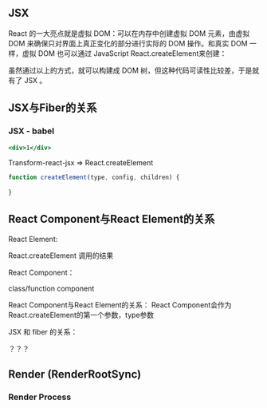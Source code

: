 ## JSX

React 的一大亮点就是虚拟 DOM：可以在内存中创建虚拟 DOM 元素，由虚拟 DOM 来确保只对界面上真正变化的部分进行实际的 DOM 操作。和真实 DOM 一样，虚拟 DOM 也可以通过 JavaScript  React.createElement来创建：

虽然通过以上的方式，就可以构建成 DOM 树，但这种代码可读性比较差，于是就有了 JSX 。

## JSX与Fiber的关系

### JSX - babel

```jsx
<div>1</div>	
```

Transform-react-jsx => React.createElement

```js
function createElement(type, config, children) {
  
}
```



## React Component与React Element的关系

React Element: 

React.createElement 调用的结果

React Component：

class/function component 

React Component与React Element的关系： React Component会作为React.createElement的第一个参数，type参数



JSX 和 fiber 的关系：

？？？



## Render  (RenderRootSync)

### Render Process





